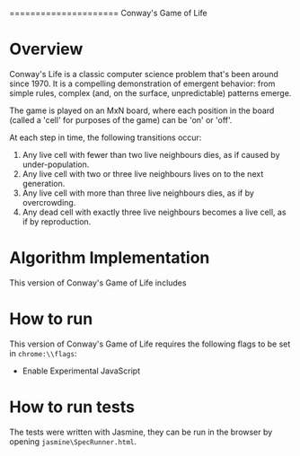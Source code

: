 =====================
Conway's Game of Life

# Overview
Conway's Life is a classic computer science problem that's been around since 1970. It is a compelling demonstration of emergent behavior: from simple rules, complex (and, on the surface, unpredictable) patterns emerge.

The game is played on an MxN board, where each position in the board (called a 'cell' for purposes of the game) can be 'on' or 'off'.

At each step in time, the following transitions occur:

1. Any live cell with fewer than two live neighbours dies, as if caused by under-population.
2. Any live cell with two or three live neighbours lives on to the next generation.
3. Any live cell with more than three live neighbours dies, as if by overcrowding.
4. Any dead cell with exactly three live neighbours becomes a live cell, as if by reproduction.

# Algorithm Implementation
This version of Conway's Game of Life includes


# How to run
This version of Conway's Game of Life requires the following flags to be set in `chrome:\\flags`:
* Enable Experimental JavaScript

# How to run tests
The tests were written with Jasmine, they can be run in the browser by opening `jasmine\SpecRunner.html`.